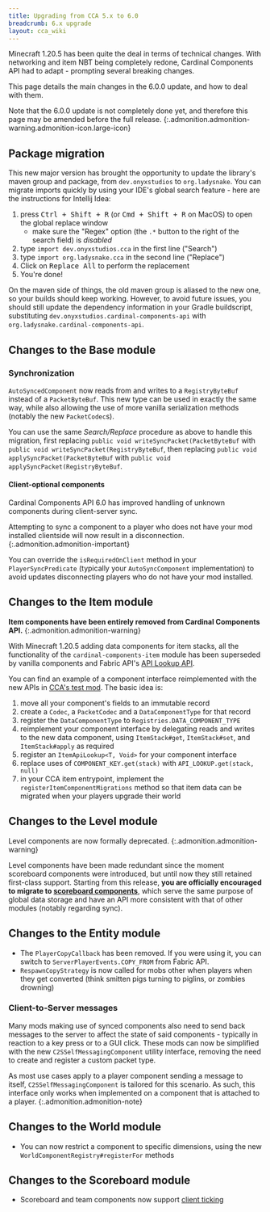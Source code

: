 ```yaml
---
title: Upgrading from CCA 5.x to 6.0
breadcrumb: 6.x upgrade
layout: cca_wiki
---
```


Minecraft 1.20.5 has been quite the deal in terms of technical changes.
With networking and item NBT being completely redone, Cardinal Components API had to adapt - prompting several breaking changes.

This page details the main changes in the 6.0.0 update, and how to deal with them.

Note that the 6.0.0 update is not completely done yet, and therefore this page may be amended before the full release.
{:.admonition.admonition-warning.admonition-icon.large-icon}

## Package migration

This new major version has brought the opportunity to update the library's maven group and package, from `dev.onyxstudios` to `org.ladysnake`.
You can migrate imports quickly by using your IDE's global search feature - here are the instructions for Intellij Idea:

1. press <kbd><kbd>Ctrl</kbd> + <kbd>Shift</kbd> + <kbd>R</kbd></kbd> (or <kbd><kbd>Cmd</kbd> + <kbd>Shift</kbd> + <kbd>R</kbd></kbd> on MacOS) to open the global replace window
   - make sure the "Regex" option (the `.*` button to the right of the search field) is *disabled*
2. type `import dev.onyxstudios.cca` in the first line ("Search")
3. type `import org.ladysnake.cca` in the second line ("Replace")
4. Click on <samp>Replace All</samp> to perform the replacement
5. You're done!

On the maven side of things, the old maven group is aliased to the new one, so your builds should keep working.
However, to avoid future issues, you should still update the dependency information in your Gradle buildscript, substituting `dev.onyxstudios.cardinal-components-api` with `org.ladysnake.cardinal-components-api`.

## Changes to the Base module

### Synchronization

`AutoSyncedComponent` now reads from and writes to a `RegistryByteBuf` instead of a `PacketByteBuf`.
This new type can be used in exactly the same way, while also allowing the use of more vanilla serialization methods (notably the new `PacketCodec`s).

You can use the same *Search/Replace* procedure as above to handle this migration, first replacing `public void writeSyncPacket(PacketByteBuf` with `public void writeSyncPacket(RegistryByteBuf`,
then replacing `public void applySyncPacket(PacketByteBuf` with `public void applySyncPacket(RegistryByteBuf`.

#### Client-optional components

Cardinal Components API 6.0 has improved handling of unknown components during client-server sync.

Attempting to sync a component to a player who does not have your mod installed clientside will now result in a disconnection.
{:.admonition.admonition-important}

You can override the `isRequiredOnClient` method in your `PlayerSyncPredicate` (typically your `AutoSyncComponent` implementation)
to avoid updates disconnecting players who do not have your mod installed.

## Changes to the Item module

**Item components have been entirely removed from Cardinal Components API.**
{:.admonition.admonition-warning}

With Minecraft 1.20.5 adding data components for item stacks,
all the functionality of the `cardinal-components-item` module has been superseded by vanilla components and Fabric API's [API Lookup API](https://github.com/FabricMC/fabric/blob/1.20.5/fabric-api-lookup-api-v1/README.md).

You can find an example of a component interface reimplemented with the new APIs in [CCA's test mod](https://github.com/Ladysnake/Cardinal-Components-API/blob/1.20.5/src/testmod/java/org/ladysnake/componenttest/content/vita/ItemVita.java).
The basic idea is:
1. move all your component's fields to an immutable record
2. create a `Codec`, a `PacketCodec` and a `DataComponentType` for that record
3. register the `DataComponentType` to `Registries.DATA_COMPONENT_TYPE`
4. reimplement your component interface by delegating reads and writes to the new data component, using `ItemStack#get`, `ItemStack#set`, and `ItemStack#apply` as required
5. register an `ItemApiLookup<T, Void>` for your component interface
6. replace uses of `COMPONENT_KEY.get(stack)` with `API_LOOKUP.get(stack, null)`
7. in your CCA item entrypoint, implement the `registerItemComponentMigrations` method so that item data can be migrated when your players upgrade their world

## Changes to the Level module

Level components are now formally deprecated.
{:.admonition.admonition-warning}

Level components have been made redundant since the moment scoreboard components were introduced, but until now they still retained first-class support.
Starting from this release, **you are officially encouraged to migrate to [scoreboard components](../modules/scoreboard)**,
which serve the same purpose of global data storage and have an API more consistent with that of other modules (notably regarding sync).

## Changes to the Entity module

- The `PlayerCopyCallback` has been removed. If you were using it, you can switch to `ServerPlayerEvents.COPY_FROM` from Fabric API.
- `RespawnCopyStrategy` is now called for mobs other when players when they get converted (think smitten pigs turning to piglins, or zombies drowning)

### Client-to-Server messages

Many mods making use of synced components also need to send back messages to the server to affect the state of said components - typically in reaction to a key press or to a GUI click.
These mods can now be simplified with the new `C2SSelfMessagingComponent` utility interface, removing the need to create and register a custom packet type.

As most use cases apply to a player component sending a message to itself, `C2SSelfMessagingComponent` is tailored for this scenario.
As such, this interface only works when implemented on a component that is attached to a player.
{:.admonition.admonition-note}

## Changes to the World module

- You can now restrict a component to specific dimensions, using the new `WorldComponentRegistry#registerFor` methods

## Changes to the Scoreboard module

- Scoreboard and team components now support [client ticking](../ticking)

